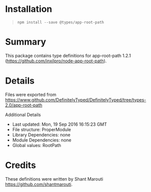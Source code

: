 # Installation
> `npm install --save @types/app-root-path`

# Summary
This package contains type definitions for app-root-path 1.2.1 (https://github.com/inxilpro/node-app-root-path).

# Details
Files were exported from https://www.github.com/DefinitelyTyped/DefinitelyTyped/tree/types-2.0/app-root-path

Additional Details
 * Last updated: Mon, 19 Sep 2016 16:15:23 GMT
 * File structure: ProperModule
 * Library Dependencies: none
 * Module Dependencies: none
 * Global values: RootPath

# Credits
These definitions were written by Shant Marouti <https://github.com/shantmarouti>.
